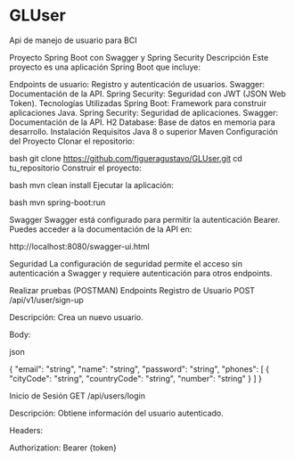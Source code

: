 # GLUser
Api de manejo de usuario para BCI

Proyecto Spring Boot con Swagger y Spring Security
Descripción
Este proyecto es una aplicación Spring Boot que incluye:

Endpoints de usuario: Registro y autenticación de usuarios.
Swagger: Documentación de la API.
Spring Security: Seguridad con JWT (JSON Web Token).
Tecnologías Utilizadas
Spring Boot: Framework para construir aplicaciones Java.
Spring Security: Seguridad de aplicaciones.
Swagger: Documentación de la API.
H2 Database: Base de datos en memoria para desarrollo.
Instalación
Requisitos
Java 8 o superior
Maven
Configuración del Proyecto
Clonar el repositorio:

bash
git clone https://github.com/figueragustavo/GLUser.git
cd tu_repositorio
Construir el proyecto:

bash
mvn clean install
Ejecutar la aplicación:

bash
mvn spring-boot:run

Swagger
Swagger está configurado para permitir la autenticación Bearer. Puedes acceder a la documentación de la API en:

http://localhost:8080/swagger-ui.html

Seguridad
La configuración de seguridad permite el acceso sin autenticación a Swagger y requiere autenticación para otros endpoints.

Realizar pruebas (POSTMAN)
Endpoints
Registro de Usuario
POST /api/v1/user/sign-up

Descripción: Crea un nuevo usuario.

Body:

json

{
  "email": "string",
  "name": "string",
  "password": "string",
  "phones": [
    {
      "cityCode": "string",
      "countryCode": "string",
      "number": "string"
    }
  ]
}

Inicio de Sesión
GET /api/users/login

Descripción: Obtiene información del usuario autenticado.

Headers:

Authorization: Bearer {token}

